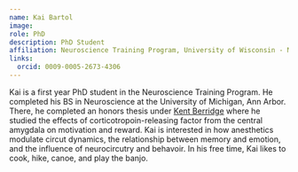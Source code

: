 ```yaml
---
name: Kai Bartol
image: 
role: PhD
description: PhD Student
affiliation: Neuroscience Training Program, University of Wisconsin - Madison
links:
  orcid: 0009-0005-2673-4306
--- 
```

Kai is a first year PhD student in the Neuroscience Training Program. He completed his BS in Neuroscience at the University of Michigan, Ann Arbor. There, he completed an honors thesis under [Kent Berridge](https://sites.lsa.umich.edu/berridge-lab/) where he studied the effects of corticotropoin-releasing factor from the central amygdala on motivation and reward. Kai is interested in how anesthetics modulate circut dynamics, the relationship between memory and emotion, and the influence of neurocircutry and behavoir. In his free time, Kai likes to cook, hike, canoe, and play the banjo. 
